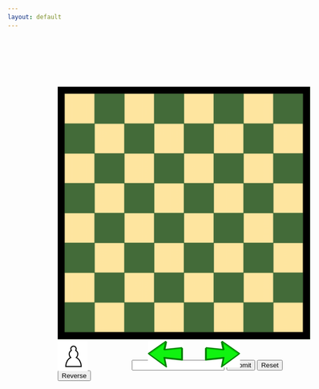 ```yaml
---
layout: default
---
```

<style>
.parent{
   position: relative;
   top: 100px;
   left: 100px;
}
   
.board{
   position: relative;
   top: 0;
   left: 0;
}

#BR1, #BR2, #BN1, #BN2, #BB1, #BB2, #BQ, #BK, #BP1, #BP2, #BP3, #BP4, #BP5, #BP6, #BP7, #BP8,
#WR1, #WR2, #WN1, #WN2, #WB1, #WB2, #WQ, #WK, #WP1, #WP2, #WP3, #WP4, #WP5, #WP6, #WP7, #WP8{
   position: absolute;
}
table.tab td{
	width:160px;
	height:30px;
}
</style>
<script type="text/javascript" src="/chess/chess.js"></script>
<div class="parent">
	<img class="board" src="/images/chess/board.png"  />
	<img id="BR1" src="/images/chess/BR.png" />
	<img id="BR2" src="/images/chess/BR.png" />
	<img id="BN1" src="/images/chess/BN.png" />
	<img id="BN2" src="/images/chess/BN.png" />
	<img id="BB1" src="/images/chess/BB.png" />
	<img id="BB2" src="/images/chess/BB.png" />
	<img id="BQ" src="/images/chess/BQ.png" />
	<img id="BK" src="/images/chess/BK.png" />
	<img id="BP1" src="/images/chess/BP.png" />
	<img id="BP2" src="/images/chess/BP.png" />
	<img id="BP3" src="/images/chess/BP.png" />
	<img id="BP4" src="/images/chess/BP.png" />
	<img id="BP5" src="/images/chess/BP.png" />
	<img id="BP6" src="/images/chess/BP.png" />
	<img id="BP7" src="/images/chess/BP.png" />
	<img id="BP8" src="/images/chess/BP.png" />
	<img id="WR1" src="/images/chess/WR.png" />
	<img id="WR2" src="/images/chess/WR.png" />
	<img id="WN1" src="/images/chess/WN.png" />
	<img id="WN2" src="/images/chess/WN.png" />
	<img id="WB1" src="/images/chess/WB.png" />
	<img id="WB2" src="/images/chess/WB.png" />
	<img id="WQ" src="/images/chess/WQ.png" />
	<img id="WK" src="/images/chess/WK.png" />
	<img id="WP1" src="/images/chess/WP.png" />
	<img id="WP2" src="/images/chess/WP.png" />
	<img id="WP3" src="/images/chess/WP.png" />
	<img id="WP4" src="/images/chess/WP.png" />
	<img id="WP5" src="/images/chess/WP.png" />
	<img id="WP6" src="/images/chess/WP.png" />
	<img id="WP7" src="/images/chess/WP.png" />
	<img id="WP8" src="/images/chess/WP.png" />
	<div style="display:inline;position:absolute;top:20px;left:530px;height:530px;overflow:scroll;" >
		<table id="table" class="tab">
		</table>
	</div>
	<img id="left" onclick="leftClick()" style="position:relative;left:180px" src="/images/chess/left.png" /> 
	<img id="right" onclick="rightClick()" style="position:relative;left:220px" src="/images/chess/right.png" />
	<input type="text" id="pgn" value="">
	<button onclick="pgnSubmit()">Submit</button>
	<button onclick="reset()">Reset</button>
	<button onclick="reverse()">Reverse</button>
</div>
<p id="status" > </p>
<p style="color:red;" id="debug" ></p>
